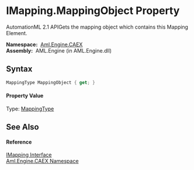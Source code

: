 IMapping.MappingObject Property
===============================
AutomationML 2.1 APIGets the mapping object which contains this Mapping Element.

  **Namespace:**  [Aml.Engine.CAEX][1]  
  **Assembly:**  AML.Engine (in AML.Engine.dll)

Syntax
------

```csharp
MappingType MappingObject { get; }
```

#### Property Value
Type: [MappingType][2]

See Also
--------

#### Reference
[IMapping Interface][3]  
[Aml.Engine.CAEX Namespace][1]  

[1]: ../README.md
[2]: ../MappingType/README.md
[3]: README.md
[4]: https://www.automationml.org
[5]: ../../icons/logoShade.png